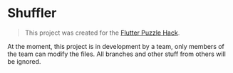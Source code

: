 # Shuffler
> This project was created for the [Flutter Puzzle Hack](https://flutterhack.devpost.com/).

At the moment, this project is in development by a team, only members of the team can modify the files. All branches and other stuff from others will be ignored.
